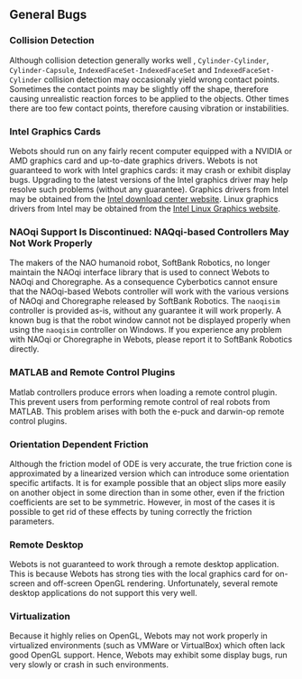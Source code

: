 ## General Bugs

### Collision Detection

Although collision detection generally works well , `Cylinder-Cylinder`, `Cylinder-Capsule`, `IndexedFaceSet-IndexedFaceSet` and `IndexedFaceSet-Cylinder` collision detection may occasionaly yield wrong contact points.
Sometimes the contact points may be slightly off the shape, therefore causing unrealistic reaction forces to be applied to the objects.
Other times there are too few contact points, therefore causing vibration or instabilities.

### Intel Graphics Cards

Webots should run on any fairly recent computer equipped with a NVIDIA or AMD graphics card and up-to-date graphics drivers.
Webots is not guaranteed to work with Intel graphics cards: it may crash or exhibit display bugs.
Upgrading to the latest versions of the Intel graphics driver may help resolve such problems (without any guarantee).
Graphics drivers from Intel may be obtained from the [Intel download center website](http://downloadcenter.intel.com).
Linux graphics drivers from Intel may be obtained from the [Intel Linux Graphics website](http://intellinuxgraphics.org).

### NAOqi Support Is Discontinued: NAQqi-based Controllers May Not Work Properly

The makers of the NAO humanoid robot, SoftBank Robotics, no longer maintain the NAOqi interface library that is used to connect Webots to NAOqi and Choregraphe.
As a consequence Cyberbotics cannot ensure that the NAOqi-based Webots controller will work with the various versions of NAOqi and Choregraphe released by SoftBank Robotics.
The `naoqisim` controller is provided as-is, without any guarantee it will work properly.
A known bug is that the robot window cannot not be displayed properly when using the `naoqisim` controller on Windows.
If you experience any problem with NAOqi or Choregraphe in Webots, please report it to SoftBank Robotics directly.

### MATLAB and Remote Control Plugins

Matlab controllers produce errors when loading a remote control plugin.
This prevent users from performing remote control of real robots from MATLAB.
This problem arises with both the e-puck and darwin-op remote control plugins.

### Orientation Dependent Friction

Although the friction model of ODE is very accurate, the true friction cone is approximated by a linearized version which can introduce some orientation specific artifacts.
It is for example possible that an object slips more easily on another object in some direction than in some other, even if the friction coefficients are set to be symmetric.
However, in most of the cases it is possible to get rid of these effects by tuning correctly the friction parameters.

### Remote Desktop

Webots is not guaranteed to work through a remote desktop application.
This is because Webots has strong ties with the local graphics card for on-screen and off-screen OpenGL rendering.
Unfortunately, several remote desktop applications do not support this very well.

### Virtualization

Because it highly relies on OpenGL, Webots may not work properly in virtualized environments (such as VMWare or VirtualBox) which often lack good OpenGL support.
Hence, Webots may exhibit some display bugs, run very slowly or crash in such environments.
